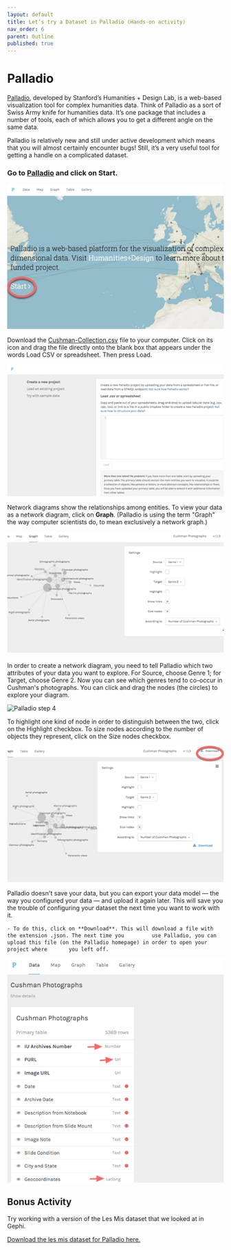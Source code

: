 ```yaml
---
layout: default
title: Let’s try a Dataset in Palladio (Hands-on activity)
nav_order: 6
parent: Outline
published: true
---
```


# Palladio

[Palladio](palladio.designhumanities.org), developed by Stanford’s Humanities + Design Lab, is a web-based visualization tool for complex humanities data. Think of Palladio as a sort of Swiss Army knife for humanities data. It’s one package that includes a number of tools, each of which allows you to get a different angle on the same data.

Palladio is relatively new and still under active development which means that you will almost certainly encounter bugs! Still, it’s a very useful tool for getting a handle on a complicated dataset.


### Go to [Palladio](https://hdlab.stanford.edu/palladio/) and click on Start.

![Palladio step 1](palladio-start.png)

Download the <a href="/gephi-palladio/blob/master/Cushman-Collection.csv" download>Cushman-Collection.csv</a> file to your computer. Click on its icon and drag the file directly onto the blank box that appears under the words Load CSV or spreadsheet. Then press Load.


![Palladio step 2](palladio-1.png)


Network diagrams show the relationships among entities. To view your data as a network diagram, click on **Graph**. (Palladio is using the term "Graph" the way computer scientists do, to mean exclusively a network graph.)

![Palladio step 3](palladio-2.png)

In order to create a network diagram, you need to tell Palladio which two attributes of your data you want to explore. For Source, choose Genre 1; for Target, choose Genre 2. Now you can see which genres tend to co-occur in Cushman's photographs. You can click and drag the nodes (the circles) to explore your diagram.

![Palladio step 4](palladio-3.png)

To highlight one kind of node in order to distinguish between the two, click on the Highlight checkbox. To size nodes according to the number of objects they represent, click on the Size nodes checkbox.

![Palladio step 5](palladio-4.png)

Palladio doesn't save your data, but you can export your data model — the way you configured your data — and upload it again later. This will save you the trouble of configuring your dataset the next time you want to work with it.

	- To do this, click on **Download**. This will download a file with the extension .json. The next time you         use Palladio, you can upload this file (on the Palladio homepage) in order to open your project where       you left off.

![Palladio step 6](palladio-t.png)

## Bonus Activity

Try working with a version of the Les Mis dataset that we looked at in Gephi.

<a href="https://github.com/ubc-library-rc/gephi-palladio/blob/master/les-mis-for-palladio.csv" download>Download the les mis dataset for Palladio here.</a>
